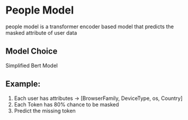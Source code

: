 # People Model
people model is a transformer encoder based model that predicts the masked attribute of user data

## Model Choice
Simplified Bert Model

## Example:
1. Each user has attributes -> [BrowserFamily, DeviceType, os, Country] 
2. Each Token has 80% chance to be masked
3. Predict the missing token